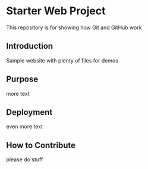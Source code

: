 # Starter Web Project

This repository is for showing how Git and GitHub work

## Introduction

Sample website with plenty of files for demos

## Purpose

more text

## Deployment

even more text

## How to Contribute

please do stuff